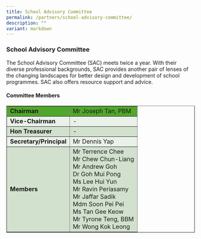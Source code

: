 ```yaml
---
title: School Advisory Committee
permalink: /partners/school-advisory-committee/
description: ""
variant: markdown
---
```

<h3>School Advisory Committee</h3>

<p>The School Advisory Committee (SAC) meets twice a year. With their diverse professional backgrounds, SAC provides another pair of lenses of the changing landscapes for better design and development of school programmes. SAC also offers resource support and advice.</p>

<h4>Committee Members</h4>

<table style="width:100%; text-align: left;" cellspacing="0" cellpadding="5" border="1">
  <tbody><tr style="background-color: #51a72c;">
    <td><strong>Chairman</strong></td>
    <td>Mr Joseph Tan, PBM</td>
  </tr>
  <tr style="background-color: #eaf1e9;">
    <td><strong>Vice-Chairman</strong></td>
    <td>-</td>
  </tr>
  <tr style="background-color: #d2e1ce;">
    <td><strong>Hon Treasurer</strong></td>
    <td>-</td>
  </tr>
  <tr style="background-color: #eaf1e9;">
    <td><strong>Secretary/Principal</strong></td>
    <td>Mr Dennis Yap</td>
  </tr>
  <tr style="background-color: #d2e1ce;">
    <td><strong>Members</strong></td>
    <td>
      Mr Terrence Chee<br>
      Mr Chew Chun-Liang<br>
      Mr Andrew Goh<br>
      Dr Goh Mui Pong<br>
      Ms Lee Hui Yun<br>
      Mr Ravin Periasamy<br>
      Mr Jaffar Sadik<br>
      Mdm Soon Pei Pei<br>
      Ms Tan Gee Keow<br>
      Mr Tyrone Teng, BBM<br>
      Mr Wong Kok Leong
    </td>
  </tr>
</tbody></table>
